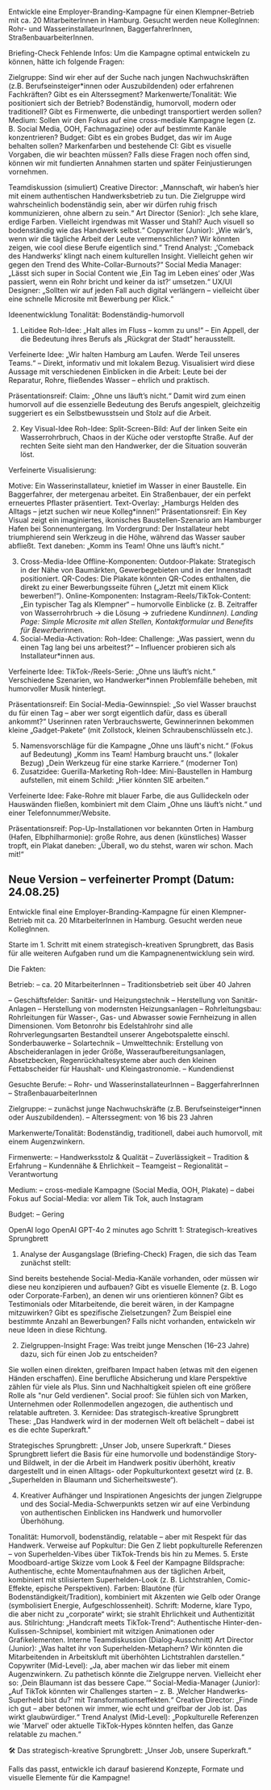 Entwickle eine Employer-Branding-Kampagne für einen Klempner-Betrieb mit ca. 20 MitarbeiterInnen in Hamburg. Gesucht werden neue KollegInnen: Rohr- und WasserinstallateurInnen, BaggerfahrerInnen, StraßenbauarbeiterInnen.

Briefing-Check
Fehlende Infos:
Um die Kampagne optimal entwickeln zu können, hätte ich folgende Fragen:

Zielgruppe: Sind wir eher auf der Suche nach jungen Nachwuchskräften (z.B. Berufseinsteiger*innen oder Auszubildenden) oder erfahrenen Fachkräften? Gibt es ein Alterssegment?
Markenwerte/Tonalität: Wie positioniert sich der Betrieb? Bodenständig, humorvoll, modern oder traditionell? Gibt es Firmenwerte, die unbedingt transportiert werden sollen?
Medium: Sollen wir den Fokus auf eine cross-mediale Kampagne legen (z. B. Social Media, OOH, Fachmagazine) oder auf bestimmte Kanäle konzentrieren?
Budget: Gibt es ein grobes Budget, das wir im Auge behalten sollen?
Markenfarben und bestehende CI: Gibt es visuelle Vorgaben, die wir beachten müssen?
Falls diese Fragen noch offen sind, können wir mit fundierten Annahmen starten und später Feinjustierungen vornehmen.

Teamdiskussion (simuliert)
Creative Director: „Mannschaft, wir haben’s hier mit einem authentischen Handwerksbetrieb zu tun. Die Zielgruppe wird wahrscheinlich bodenständig sein, aber wir dürfen ruhig frisch kommunizieren, ohne albern zu sein.“
Art Director (Senior): „Ich sehe klare, erdige Farben. Vielleicht irgendwas mit Wasser und Stahl? Auch visuell so bodenständig wie das Handwerk selbst.“
Copywriter (Junior): „Wie wär’s, wenn wir die tägliche Arbeit der Leute vermenschlichen? Wir könnten zeigen, wie cool diese Berufe eigentlich sind.“
Trend Analyst: „‘Comeback des Handwerks‘ klingt nach einem kulturellen Insight. Vielleicht gehen wir gegen den Trend des White-Collar-Burnouts?“
Social Media Manager: „Lässt sich super in Social Content wie ‚Ein Tag im Leben eines‘ oder ‚Was passiert, wenn ein Rohr bricht und keiner da ist?‘ umsetzen.“
UX/UI Designer: „Sollten wir auf jeden Fall auch digital verlängern – vielleicht über eine schnelle Microsite mit Bewerbung per Klick.“

Ideenentwicklung
Tonalität: Bodenständig-humorvoll
1. Leitidee
Roh-Idee:
„Halt alles im Fluss – komm zu uns!“ – Ein Appell, der die Bedeutung ihres Berufs als „Rückgrat der Stadt“ herausstellt.

Verfeinerte Idee:
„Wir halten Hamburg am Laufen. Werde Teil unseres Teams.“ – Direkt, informativ und mit lokalem Bezug. Visualisiert wird diese Aussage mit verschiedenen Einblicken in die Arbeit: Leute bei der Reparatur, Rohre, fließendes Wasser – ehrlich und praktisch.

Präsentationsreif:
Claim: „Ohne uns läuft’s nicht.“
Damit wird zum einen humorvoll auf die essenzielle Bedeutung des Berufs angespielt, gleichzeitig suggeriert es ein Selbstbewusstsein und Stolz auf die Arbeit.

2. Key Visual-Idee
Roh-Idee:
Split-Screen-Bild: Auf der linken Seite ein Wasserrohrbruch, Chaos in der Küche oder verstopfte Straße. Auf der rechten Seite sieht man den Handwerker, der die Situation souverän löst.

Verfeinerte Visualisierung:

Motive: Ein Wasserinstallateur, knietief im Wasser in einer Baustelle. Ein Baggerfahrer, der metergenau arbeitet. Ein Straßenbauer, der ein perfekt erneuertes Pflaster präsentiert.
Text-Overlay: „Hamburgs Helden des Alltags – jetzt suchen wir neue Kolleg*innen!“
Präsentationsreif:
Ein Key Visual zeigt ein imaginiertes, ikonisches Baustellen-Szenario am Hamburger Hafen bei Sonnenuntergang. Im Vordergrund: Der Installateur hebt triumphierend sein Werkzeug in die Höhe, während das Wasser sauber abfließt. Text daneben: „Komm ins Team! Ohne uns läuft’s nicht.“

3. Cross-Media-Idee
Offline-Komponenten:
Outdoor-Plakate: Strategisch in der Nähe von Baumärkten, Gewerbegebieten und in der Innenstadt positioniert.
QR-Codes: Die Plakate könnten QR-Codes enthalten, die direkt zu einer Bewerbungsseite führen („Jetzt mit einem Klick bewerben!“).
Online-Komponenten:
Instagram-Reels/TikTok-Content: „Ein typischer Tag als Klempner“ – humorvolle Einblicke (z. B. Zeitraffer von Wasserrohrbruch → die Lösung → zufriedene Kund*innen).
Landing Page: Simple Microsite mit allen Stellen, Kontaktformular und Benefits für Bewerber*innen.
4. Social-Media-Activation:
Roh-Idee: Challenge: „Was passiert, wenn du einen Tag lang bei uns arbeitest?“ – Influencer probieren sich als Installateur*innen aus.

Verfeinerte Idee:
TikTok-/Reels-Serie: „Ohne uns läuft’s nicht.“ Verschiedene Szenarien, wo Handwerker*innen Problemfälle beheben, mit humorvoller Musik hinterlegt.

Präsentationsreif:
Ein Social-Media-Gewinnspiel: „So viel Wasser brauchst du für einen Tag – aber wer sorgt eigentlich dafür, dass es überall ankommt?“ Userinnen raten Verbrauchswerte, Gewinnerinnen bekommen kleine „Gadget-Pakete“ (mit Zollstock, kleinen Schraubenschlüsseln etc.).

5. Namensvorschläge für die Kampagne
„Ohne uns läuft's nicht.“ (Fokus auf Bedeutung)
„Komm ins Team! Hamburg braucht uns.“ (lokaler Bezug)
„Dein Werkzeug für eine starke Karriere.“ (moderner Ton)
6. Zusatzidee: Guerilla-Marketing
Roh-Idee: Mini-Baustellen in Hamburg aufstellen, mit einem Schild: „Hier könnten SIE arbeiten.“

Verfeinerte Idee:
Fake-Rohre mit blauer Farbe, die aus Gullideckeln oder Hauswänden fließen, kombiniert mit dem Claim „Ohne uns läuft’s nicht.“ und einer Telefonnummer/Website.

Präsentationsreif:
Pop-Up-Installationen vor bekannten Orten in Hamburg (Hafen, Elbphilharmonie): große Rohre, aus denen (künstliches) Wasser tropft, ein Plakat daneben: „Überall, wo du stehst, waren wir schon. Mach mit!“


## Neue Version – verfeinerter Prompt (Datum: 24.08.25)

Entwickle final eine Employer-Branding-Kampagne für einen Klempner-Betrieb mit ca. 20 MitarbeiterInnen in Hamburg. Gesucht werden neue KollegInnen.

Starte im 1. Schritt mit einem strategisch-kreativen Sprungbrett, das Basis für alle weiteren Aufgaben rund um die Kampagnenentwicklung sein wird.

Die Fakten:

Betrieb: – ca. 20 MitarbeiterInnen – Traditionsbetrieb seit über 40 Jahren

– Geschäftsfelder: Sanitär- und Heizungstechnik – Herstellung von Sanitär-Anlagen – Herstellung von modernsten Heizungsanlagen – Rohrleitungsbau: Rohrleitungen für Wasser-, Gas- und Abwasser sowie Fernheizung in allen Dimensionen. Vom Betonrohr bis Edelstahlrohr sind alle Rohrverlegungsarten Bestandteil unserer Angebotspalette einschl. Sonderbauwerke – Solartechnik – Umwelttechnik: Erstellung von Abscheideranlagen in jeder Größe, Wasseraufbereitungsanlagen, Absetzbecken, Regenrückhaltesysteme aber auch den kleinen Fettabscheider für Haushalt- und Kleingastronomie. – Kundendienst

Gesuchte Berufe: – Rohr- und WasserinstallateurInnen – BaggerfahrerInnen – StraßenbauarbeiterInnen

Zielgruppe: – zunächst junge Nachwuchskräfte (z.B. Berufseinsteiger*innen oder Auszubildenden). – Alterssegment: von 16 bis 23 Jahren

Markenwerte/Tonalität: Bodenständig, traditionell, dabei auch humorvoll, mit einem Augenzwinkern.

Firmenwerte: – Handwerksstolz & Qualität – Zuverlässigkeit – Tradition & Erfahrung – Kundennähe & Ehrlichkeit – Teamgeist – Regionalität – Verantwortung

Medium: – cross-mediale Kampagne (Social Media, OOH, Plakate) – dabei Fokus auf Social-Media: vor allem Tik Tok, auch Instagram

Budget: – Gering

OpenAI logo
OpenAI GPT-4o
2 minutes ago
Schritt 1: Strategisch-kreatives Sprungbrett
1. Analyse der Ausgangslage (Briefing-Check)
Fragen, die sich das Team zunächst stellt:

Sind bereits bestehende Social-Media-Kanäle vorhanden, oder müssen wir diese neu konzipieren und aufbauen?
Gibt es visuelle Elemente (z. B. Logo oder Corporate-Farben), an denen wir uns orientieren können?
Gibt es Testimonials oder Mitarbeitende, die bereit wären, in der Kampagne mitzuwirken?
Gibt es spezifische Zielsetzungen? Zum Beispiel eine bestimmte Anzahl an Bewerbungen?
Falls nicht vorhanden, entwickeln wir neue Ideen in diese Richtung.

2. Zielgruppen-Insight
Frage: Was treibt junge Menschen (16–23 Jahre) dazu, sich für einen Job zu entscheiden?

Sie wollen einen direkten, greifbaren Impact haben (etwas mit den eigenen Händen erschaffen).
Eine berufliche Absicherung und klare Perspektive zählen für viele als Plus.
Sinn und Nachhaltigkeit spielen oft eine größere Rolle als "nur Geld verdienen".
Social proof: Sie fühlen sich von Marken, Unternehmen oder Rollenmodellen angezogen, die authentisch und relatable auftreten.
3. Kernidee: Das strategisch-kreative Sprungbrett
These: „Das Handwerk wird in der modernen Welt oft belächelt – dabei ist es die echte Superkraft."

Strategisches Sprungbrett:
„Unser Job, unsere Superkraft.“
Dieses Sprungbrett liefert die Basis für eine humorvolle und bodenständige Story- und Bildwelt, in der die Arbeit im Handwerk positiv überhöht, kreativ dargestellt und in einen Alltags- oder Popkulturkontext gesetzt wird (z. B. „Superhelden in Blaumann und Sicherheitsweste“).

4. Kreativer Aufhänger und Inspirationen
Angesichts der jungen Zielgruppe und des Social-Media-Schwerpunkts setzen wir auf eine Verbindung von authentischen Einblicken ins Handwerk und humorvoller Überhöhung.

Tonalität: Humorvoll, bodenständig, relatable – aber mit Respekt für das Handwerk.
Verweise auf Popkultur: Die Gen Z liebt popkulturelle Referenzen – von Superhelden-Vibes über TikTok-Trends bis hin zu Memes.
5. Erste Moodboard-artige Skizze vom Look & Feel der Kampagne
Bildsprache: Authentische, echte Momentaufnahmen aus der täglichen Arbeit, kombiniert mit stilisiertem Superhelden-Look (z. B. Lichtstrahlen, Comic-Effekte, epische Perspektiven).
Farben: Blautöne (für Bodenständigkeit/Tradition), kombiniert mit Akzenten wie Gelb oder Orange (symbolisiert Energie, Aufgeschlossenheit).
Schrift: Moderne, klare Typo, die aber nicht zu „corporate“ wirkt; sie strahlt Ehrlichkeit und Authentizität aus.
Stilrichtung: „Handcraft meets TikTok-Trend“: Authentische Hinter-den-Kulissen-Schnipsel, kombiniert mit witzigen Animationen oder Grafikelementen.
Interne Teamdiskussion (Dialog-Ausschnitt)
Art Director (Junior): „Was haltet ihr von Superhelden-Metaphern? Wir könnten die Mitarbeitenden in Arbeitskluft mit überhöhten Lichtstrahlen darstellen.“
Copywriter (Mid-Level): „Ja, aber machen wir das lieber mit einem Augenzwinkern. Zu pathetisch könnte die Zielgruppe nerven. Vielleicht eher so: ‚Dein Blaumann ist das bessere Cape.‘“
Social-Media-Manager (Junior): „Auf TikTok könnten wir Challenges starten – z. B. ‚Welcher Handwerks-Superheld bist du?‘ mit Transformationseffekten.“
Creative Director: „Finde ich gut – aber betonen wir immer, wie echt und greifbar der Job ist. Das wirkt glaubwürdiger.“
Trend Analyst (Mid-Level): „Popkulturelle Referenzen wie 'Marvel' oder aktuelle TikTok-Hypes könnten helfen, das Ganze relatable zu machen.“

🛠️ Das strategisch-kreative Sprungbrett:
„Unser Job, unsere Superkraft.“

Falls das passt, entwickle ich darauf basierend Konzepte, Formate und visuelle Elemente für die Kampagne!

